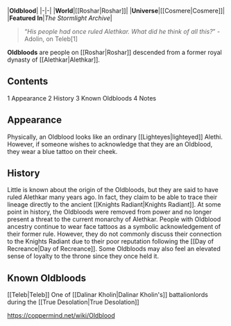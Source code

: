 |**Oldblood**|
|-|-|
|**World**|[[Roshar\|Roshar]]|
|**Universe**|[[Cosmere\|Cosmere]]|
|**Featured In**|*The Stormlight Archive*|

>“*His people had once ruled Alethkar. What did he think of all this?*”
\-Adolin, on Teleb[1]


**Oldbloods** are people on [[Roshar\|Roshar]] descended from a former royal dynasty of [[Alethkar\|Alethkar]].

## Contents

1 Appearance
2 History
3 Known Oldbloods
4 Notes


## Appearance
Physically, an Oldblood looks like an ordinary [[Lighteyes\|lighteyed]] Alethi. However, if someone wishes to acknowledge that they are an Oldblood, they wear a blue tattoo on their cheek.

## History
Little is known about the origin of the Oldbloods, but they are said to have ruled Alethkar many years ago. In fact, they claim to be able to trace their lineage directly to the ancient [[Knights Radiant\|Knights Radiant]]. At some point in history, the Oldbloods were removed from power and no longer present a threat to the current monarchy of Alethkar. People with Oldblood ancestry continue to wear face tattoos as a symbolic acknowledgement of their former rule. However, they do not commonly discuss their connection to the Knights Radiant due to their poor reputation following the [[Day of Recreance\|Day of Recreance]]. Some Oldbloods may also feel an elevated sense of loyalty to the throne since they once held it.

## Known Oldbloods
[[Teleb\|Teleb]]
One of [[Dalinar Kholin\|Dalinar Kholin's]] battalionlords during the [[True Desolation\|True Desolation]]


https://coppermind.net/wiki/Oldblood